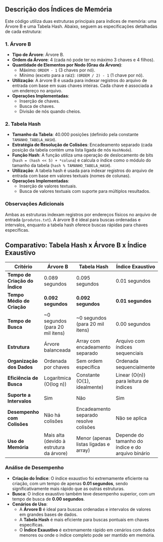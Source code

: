 ## Descrição dos Índices de Memória

Este código utiliza duas estruturas principais para índices de memória: uma Árvore B e uma Tabela Hash. Abaixo, seguem as especificações detalhadas de cada estrutura:

### 1. Árvore B
- **Tipo de Árvore**: Árvore B.
- **Ordem da Árvore**: 4 (cada nó pode ter no máximo 3 chaves e 4 filhos).
- **Quantidade de Elementos por Nodo (Grau da Árvore)**:
  - Máximo: `ORDEM - 1` (3 chaves por nó).
  - Mínimo (exceto para a raiz): `(ORDEM / 2) - 1` (1 chave por nó).
- **Utilização**: A árvore B é usada para indexar registros do arquivo de entrada com base em suas chaves inteiras. Cada chave é associada a um endereço no arquivo.
- **Operações Implementadas**:
  - Inserção de chaves.
  - Busca de chaves.
  - Divisão de nós quando cheios.

### 2. Tabela Hash
- **Tamanho da Tabela**: 40.000 posições (definido pela constante `TAMANHO_TABELA_HASH`).
- **Estratégia de Resolução de Colisões**: Encadeamento separado (cada posição da tabela contém uma lista ligada de nós `HashNode`).
- **Função Hash**: A função utiliza uma operação de deslocamento de bits (`hash = (hash << 5) + *coluna`) e calcula o índice como o módulo do tamanho da tabela (`hash % TAMANHO_TABELA_HASH`).
- **Utilização**: A tabela hash é usada para indexar registros do arquivo de entrada com base em valores textuais (nomes de colunas).
- **Operações Implementadas**:
  - Inserção de valores textuais.
  - Busca de valores textuais com suporte para múltiplos resultados.

### Observações Adicionais
Ambas as estruturas indexam registros por endereços físicos no arquivo de entrada (`produtos.txt`). A árvore B é ideal para buscas ordenadas e intervalos, enquanto a tabela hash oferece buscas rápidas para chaves específicas.

## Comparativo: Tabela Hash x Árvore B x Índice Exaustivo

| Critério                  | Árvore B                           | Tabela Hash                        | Índice Exaustivo                 |
|---------------------------|-------------------------------------|-------------------------------------|-----------------------------------|
| **Tempo de Criação do Índice** | 0.089 segundos                    | 0.095 segundos                    | 0.01 segundos                    |
| **Tempo Médio de Criação**     | **0.092 segundos**               | **0.092 segundos**                | **0.01 segundos**                |
| **Tempo de Busca**         | ~0 segundos (para 20 mil itens)    | ~0 segundos (para 20 mil itens)    | 0.00 segundos                    |
| **Estrutura**              | Árvore balanceada                 | Array com encadeamento separado    | Arquivo com índices sequenciais  |
| **Organização dos Dados**  | Ordenada por chaves               | Sem ordem específica               | Ordenada sequencialmente         |
| **Eficiência de Busca**    | Logarítmica (O(log n))            | Constante (O(1), idealmente)       | Linear (O(n)) para leitura de índices |
| **Suporte a Intervalos**   | Sim                               | Não                                | Sim                              |
| **Desempenho com Colisões**| Não há colisões                   | Encadeamento separado resolve colisões | Não se aplica                   |
| **Uso de Memória**         | Mais alta (devido à estrutura da árvore) | Menor (apenas listas ligadas e array) | Depende do tamanho do índice e do arquivo binário |

### Análise de Desempenho
- **Criação do Índice**: O índice exaustivo foi extremamente eficiente na criação, com um tempo de apenas **0.01 segundos**, sendo significativamente mais rápido que as outras estruturas.
- **Busca**: O índice exaustivo também teve desempenho superior, com um tempo de busca de **0.00 segundos**.
- **Cenários de Uso**:
  - A **Árvore B** é ideal para buscas ordenadas e intervalos de valores em grandes bases de dados.
  - A **Tabela Hash** é mais eficiente para buscas pontuais em chaves específicas.
  - O **Índice Exaustivo** é extremamente rápido em cenários com dados menores ou onde o índice completo pode ser mantido em memória.


